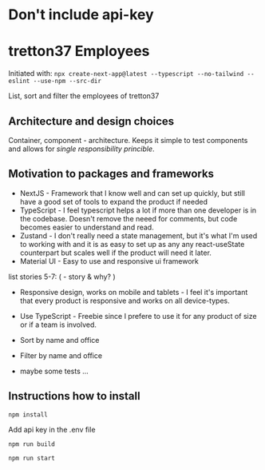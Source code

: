 # Don't include api-key

# tretton37 Employees
Initiated with: `npx create-next-app@latest --typescript --no-tailwind --eslint --use-npm --src-dir`

List, sort and filter the employees of tretton37

## Architecture and design choices
Container, component - architecture. Keeps it simple to test components and allows for *single responsibility princible*.

## Motivation to packages and frameworks
* NextJS - Framework that I know well and can set up quickly, but still have a good set of tools to expand the product if needed
* TypeScript - I feel typescript helps a lot if more than one developer is in the codebase. Doesn't remove the neeed for comments, but code becomes easier to understand and read.
* Zustand - I don't really need a state management, but it's what I'm used to working with and it is as easy to set up as any any react-useState counterpart but scales well if the product will need it later.
* Material UI - Easy to use and responsive ui framework

list stories 5-7: ( - story & why? )
- Responsive design, works on mobile and tablets - I feel it's important that every product is responsive and works on all device-types. 
- Use TypeScript - Freebie since I prefere to use it for any product of size or if a team is involved. 

- Sort by name and office
- Filter by name and office

- maybe some tests ... 

## Instructions how to install
`npm install`

Add api key in the .env file

`npm run build`

`npm run start`


